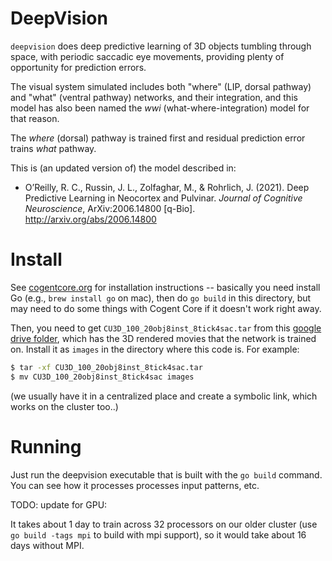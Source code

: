 # DeepVision

`deepvision` does deep predictive learning of 3D objects tumbling through space, with periodic saccadic eye movements, providing plenty of opportunity for prediction errors. 

The visual system simulated includes both "where" (LIP, dorsal pathway) and "what" (ventral pathway) networks, and their integration, and this model has also been named the _wwi_ (what-where-integration) model for that reason.

The _where_ (dorsal) pathway is trained first and residual prediction error trains _what_ pathway.

This is (an updated version of) the model described in:

* O’Reilly, R. C., Russin, J. L., Zolfaghar, M., & Rohrlich, J. (2021). Deep Predictive Learning in Neocortex and Pulvinar. *Journal of Cognitive Neuroscience*, ArXiv:2006.14800 [q-Bio]. http://arxiv.org/abs/2006.14800

# Install

See [cogentcore.org](https://cogentcore.org/core) for installation instructions -- basically you need install Go (e.g., `brew install go` on mac), then do `go build` in this directory, but may need to do some things with Cogent Core if it doesn't work right away.

Then, you need to get `CU3D_100_20obj8inst_8tick4sac.tar` from this [google drive folder](https://drive.google.com/drive/folders/13Mi9aUlF1A3sx3JaofX-qzKlxGoViT86?usp=sharing), which has the 3D rendered movies that the network is trained on.  Install it as `images` in the directory where this code is.  For example:

```bash
$ tar -xf CU3D_100_20obj8inst_8tick4sac.tar
$ mv CU3D_100_20obj8inst_8tick4sac images
```

(we usually have it in a centralized place and create a symbolic link, which works on the cluster too..)

# Running

Just run the deepvision executable that is built with the `go build` command. You can see how it processes processes input patterns, etc.

TODO: update for GPU:

It takes about 1 day to train across 32 processors on our older cluster (use `go build -tags mpi` to build with mpi support), so it would take about 16 days without MPI.

